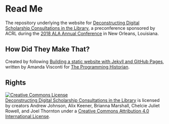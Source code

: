 # Read Me

The repository underlying the website for [Deconstructing Digital Scholarship Consultations in the Library](https://acrldigschol.github.io/deconstructing-consultations/), a preconference sponsored by ACRL during the [2018 ALA Annual Conference](https://2018.alaannual.org/) in New Orleans, Louisiana.

## How Did They Make That?

Created by following [Building a static website with Jekyll and GitHub Pages](https://programminghistorian.org/en/lessons/building-static-sites-with-jekyll-github-pages), written by Amanda Visconti for [The Programming Historian](https://programminghistorian.org/).

## Rights

<a rel="license" href="http://creativecommons.org/licenses/by/4.0/"><img alt="Creative Commons License" style="border-width:0" src="https://i.creativecommons.org/l/by/4.0/88x31.png" /></a><br />[Deconstructing Digital Scholarship Consultations in the Library](https://acrldigschol.github.io/deconstructing-consultations/) is licensed by creators Andrew Johnson, Alix Keener, Brianna Marshall, Chelcie Juliet Rowell, and Joel Thornton under a <a rel="license" href="http://creativecommons.org/licenses/by/4.0/">Creative Commons Attribution 4.0 International License</a>.
